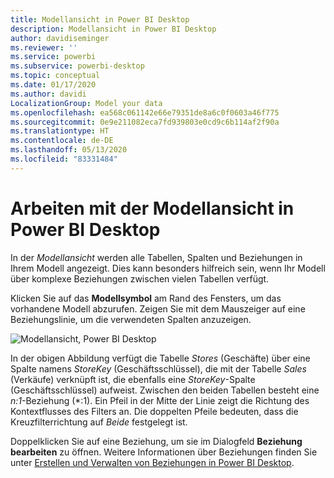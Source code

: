 ```yaml
---
title: Modellansicht in Power BI Desktop
description: Modellansicht in Power BI Desktop
author: davidiseminger
ms.reviewer: ''
ms.service: powerbi
ms.subservice: powerbi-desktop
ms.topic: conceptual
ms.date: 01/17/2020
ms.author: davidi
LocalizationGroup: Model your data
ms.openlocfilehash: ea568c061142e66e79351de8a6c0f0603a46f775
ms.sourcegitcommit: 0e9e211082eca7fd939803e0cd9c6b114af2f90a
ms.translationtype: HT
ms.contentlocale: de-DE
ms.lasthandoff: 05/13/2020
ms.locfileid: "83331484"
---
```

# <a name="work-with-model-view-in-power-bi-desktop"></a>Arbeiten mit der Modellansicht in Power BI Desktop

In der *Modellansicht* werden alle Tabellen, Spalten und Beziehungen in Ihrem Modell angezeigt. Dies kann besonders hilfreich sein, wenn Ihr Modell über komplexe Beziehungen zwischen vielen Tabellen verfügt.

Klicken Sie auf das **Modellsymbol** am Rand des Fensters, um das vorhandene Modell abzurufen. Zeigen Sie mit dem Mauszeiger auf eine Beziehungslinie, um die verwendeten Spalten anzuzeigen.

![Modellansicht, Power BI Desktop](media/desktop-relationship-view/model-view-full-screen.png)

In der obigen Abbildung verfügt die Tabelle *Stores* (Geschäfte) über eine Spalte namens *StoreKey* (Geschäftsschlüssel), die mit der Tabelle *Sales* (Verkäufe) verknüpft ist, die ebenfalls eine *StoreKey*-Spalte (Geschäftsschlüssel) aufweist. Zwischen den beiden Tabellen besteht eine *n:1*-Beziehung (\*:1). Ein Pfeil in der Mitte der Linie zeigt die Richtung des Kontextflusses des Filters an. Die doppelten Pfeile bedeuten, dass die Kreuzfilterrichtung auf *Beide* festgelegt ist.

Doppelklicken Sie auf eine Beziehung, um sie im Dialogfeld **Beziehung bearbeiten** zu öffnen. Weitere Informationen über Beziehungen finden Sie unter [Erstellen und Verwalten von Beziehungen in Power BI Desktop](desktop-create-and-manage-relationships.md).
